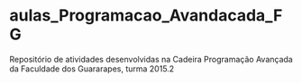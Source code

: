 # aulas_Programacao_Avandacada_FG
Repositório de atividades desenvolvidas na Cadeira Programação Avançada da Faculdade dos Guararapes, turma 2015.2
